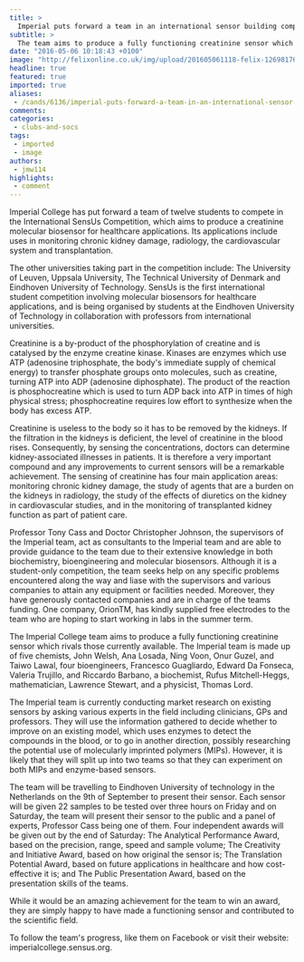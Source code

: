 ```yaml
---
title: >
  Imperial puts forward a team in an international sensor building competition
subtitle: >
  The team aims to produce a fully functioning creatinine sensor which rivals those currently available
date: "2016-05-06 10:18:43 +0100"
image: "http://felixonline.co.uk/img/upload/201605061118-felix-12698176_216110085402467_4463194750077487305_o.jpg"
headline: true
featured: true
imported: true
aliases:
 - /cands/6136/imperial-puts-forward-a-team-in-an-international-sensor-building-competition
comments:
categories:
 - clubs-and-socs
tags:
 - imported
 - image
authors:
 - jmw114
highlights:
 - comment
---
```


Imperial College has put forward a team of twelve students to compete in the International SensUs Competition, which aims to produce a creatinine molecular biosensor for healthcare applications. Its applications include uses in monitoring chronic kidney damage, radiology, the cardiovascular system and transplantation.

The other universities taking part in the competition include: The University of Leuven, Uppsala University, The Technical University of Denmark and Eindhoven University of Technology. SensUs is the first international student competition involving molecular biosensors for healthcare applications, and is being organised by students at the Eindhoven University of Technology in collaboration with professors from international universities.

Creatinine is a by-product of the phosphorylation of creatine and is catalysed by the enzyme creatine kinase. Kinases are enzymes which use ATP (adenosine triphosphate, the body's immediate supply of chemical energy) to transfer phosphate groups onto molecules, such as creatine, turning ATP into ADP (adenosine diphosphate). The product of the reaction is phosphocreatine which is used to turn ADP back into ATP in times of high physical stress; phosphocreatine requires low effort to synthesize when the body has excess ATP.

Creatinine is useless to the body so it has to be removed by the kidneys. If the filtration in the kidneys is deficient, the level of creatinine in the blood rises. Consequently, by sensing the concentrations, doctors can determine kidney-associated illnesses in patients. It is therefore a very important compound and any improvements to current sensors will be a remarkable achievement. The sensing of creatinine has four main application areas: monitoring chronic kidney damage, the study of agents that are a burden on the kidneys in radiology, the study of the effects of diuretics on the kidney in cardiovascular studies, and in the monitoring of transplanted kidney function as part of patient care.

Professor Tony Cass and Doctor Christopher Johnson, the supervisors of the Imperial team, act as consultants to the Imperial team and are able to provide guidance to the team due to their extensive knowledge in both biochemistry, bioengineering and molecular biosensors.  Although it is a student-only competition, the team seeks help on any specific problems encountered along the way and liase with the supervisors and various companies to attain any equipment or facilities needed. Moreover, they have generously contacted companies and are in charge of the teams funding. One company, OrionTM, has kindly supplied free electrodes to the team who are hoping to start working in labs in the summer term.

The Imperial College team aims to produce a fully functioning creatinine sensor which rivals those currently available. The Imperial team is made up of five chemists, John Welsh, Ana Losada, Ning Voon, Onur Guzel, and Taiwo Lawal, four bioengineers, Francesco Guagliardo, Edward Da Fonseca, Valeria Trujillo, and Riccardo Barbano, a biochemist, Rufus Mitchell-Heggs, mathematician, Lawrence Stewart, and a physicist, Thomas Lord.

The Imperial team is currently conducting market research on existing sensors by asking various experts in the field including clinicians, GPs and professors. They will use the information gathered to decide whether to improve on an existing model, which uses enzymes to detect the compounds in the blood, or to go in another direction, possibly researching the potential use of molecularly imprinted polymers (MIPs). However, it is likely that they will split up into two teams so that they can experiment on both MIPs and enzyme-based sensors.

The team will be travelling to Eindhoven University of technology in the Netherlands on the 9th of September to present their sensor. Each sensor will be given 22 samples to be tested over three hours on Friday and on Saturday, the team will present their sensor to the public and a panel of experts, Professor Cass being one of them. Four independent awards will be given out by the end of Saturday: The Analytical Performance Award, based on the precision, range, speed and sample volume; The Creativity and Initiative Award, based on how original the sensor is; The Translation Potential Award, based on future applications in healthcare and how cost-effective it is; and The Public Presentation Award, based on the presentation skills of the teams.

While it would be an amazing achievement for the team to win an award, they are simply happy to have made a functioning sensor and contributed to the scientific field.

To follow the team's progress, like them on Facebook or visit their website: imperialcollege.sensus.org.
